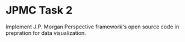 # JPMC Task 2
Implement J.P. Morgan Perspective framework's open source code in prepration for data visualization.
